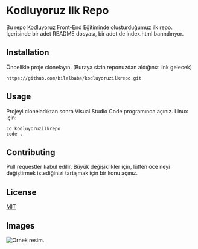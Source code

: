 # Kodluyoruz Ilk Repo

Bu repo [Kodluyoruz](https://kodluyoruz.org/tr/kodluyoruz/)
Front-End Eğitiminde oluşturduğumuz ilk repo. İçerisinde bir adet README dosyası, bir adet de index.html barındırıyor.

## Installation

Öncelikle proje clonelayın. (Buraya sizin reponuzdan aldığınız link gelecek)

```
https://github.com/bilalbaba/kodluyoruzilkrepo.git
```
## Usage

Projeyi cloneladıktan sonra Visual Studio Code programında açınız.
Linux için:
```
cd kodluyoruzilkrepo
code .
```

## Contributing

Pull requestler kabul edilir. Büyük değişiklikler için, lütfen öce neyi değiştirmek istediğinizi tartışmak için bir konu açınız.

## License
[MIT](https://choosealicense.com/licenses/mit/)

## Images

![Ornek resim.](/image/ornek.png "This is an image for Kodluyoruz.")




